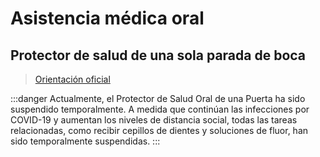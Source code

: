 # Asistencia médica oral

## Protector de salud de una sola parada de boca

> [Orientación oficial](https://www.ddc.go.kr/health/contents.do?key=1566)

:::danger Actualmente, el Protector de Salud Oral de una Puerta ha sido suspendido temporalmente.
A medida que continúan las infecciones por COVID-19 y aumentan los niveles de distancia social,
todas las tareas relacionadas, como recibir cepillos de dientes y soluciones de fluor, han sido temporalmente suspendidas.
:::

